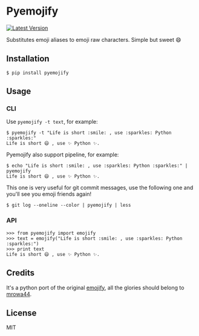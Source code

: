 # Pyemojify

[![Latest Version][1]][2]

Substitutes emoji aliases to emoji raw characters. Simple but sweet :smile:

## Installation

    $ pip install pyemojify

## Usage

### CLI

Use `pyemojify -t text`, for example:

    $ pyemojify -t "Life is short :smile: , use :sparkles: Python :sparkles:"
    Life is short 😄 , use ✨ Python ✨.

Pyemojify also support pipeline, for example:

    $ echo "Life is short :smile: , use :sparkles: Python :sparkles:" | pyemojify
    Life is short 😄 , use ✨ Python ✨.

This one is very useful for git commit messages, use the following one and you'll
see you emoji friends again!

    $ git log --oneline --color | pyemojify | less

### API

    >>> from pyemojify import emojify
    >>> text = emojify("Life is short :smile: , use :sparkles: Python :sparkles:")
    >>> print text
    Life is short 😄 , use ✨ Python ✨.

## Credits

It's a python port of the original [emojify][], all the glories should belong to [mrowa44][].

## License

MIT


[emojify]: https://github.com/mrowa44/emojify
[mrowa44]: https://github.com/mrowa44
[1]: http://img.shields.io/pypi/v/pyemojify.svg
[2]: https://pypi.python.org/pypi/pyemojify
